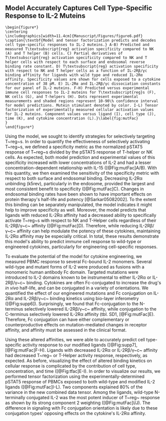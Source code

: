 ## Model Accurately Captures Cell Type-Specific Response to IL-2 Muteins

```{=latex}
\begin{figure*}
\centering
\includegraphics[width=11.4cm]{Manuscript/Figures/figure6.pdf}
\caption{\textbf{Model and tensor factorization predicts and decodes cell type-specific responses to IL-2 muteins.} A-B) Predicted and measured T\textsubscript{reg} activation specificity compared to NK (A) and T helper (B) cells. C) Partial derivatives of T\textsubscript{reg} activation specificity compared to NK and T helper cells with respect to each surface and endosomal reverse binding rate constant. D) T\textsubscript{reg} activation specificity with respect to NK and T helper cells as a function of IL-2Rβ/γc binding affinity for ligands with wild type and reduced IL-2Rα affinity. Specificity values are shown for cells exposed to a cytokine concentration of 38 pM. E) IL-2Rα and IL-2Rβ/γc dissociation constants for our panel of IL-2 muteins. F-H) Predicted versus experimental immune cell responses to IL-2 muteins for T\textsubscript{reg}s (F), NK cells (G), and T-helpers (H). Dots represent experimental measurements and shaded regions represent 10-90\% confidence interval for model predictions. Mutein stimulant denoted by color. I-L) Tensor factorization of experimentally measured cellular activation values for IL-2 muteins. Component values versus ligand (I), cell type (J), time (K), and cytokine concentration (L).}\label{fig:mutFac}
}
\end{figure*}
```

Using the model, we sought to identify strategies for selectively targeting T~reg~s. In order to quantify the effectiveness of selectively activating T~reg~s, we defined a specificity metric as the normalized pSTAT5 response of T~reg~s divided by the pSTAT5 response of T-helper or NK cells. As expected, both model prediction and experimental values of this specificity increased with lower concentrations of IL-2 and had a lesser concentration-dependent relationship with IL-15 ([@Fig:mutFac]A/B). With this quantity, we then examined the sensitivity of the specificity metric with respect to both surface and endosomal binding. Decreasing IL-2Rα unbinding (k5rev), particularly in the endosome, provided the largest and most consistent benefit to specificity ([@Fig:mutFac]C). Changes in endosomal binding rates have been shown to have important effects on protein therapy's half-life and potency [@Sarkar05082002]. To the extent this binding can be separately manipulated, the model indicates it might help to improve specificity as well. Moreover, the model predicts that ligands with reduced IL-2Rα affinity had a decreased ability to specifically activate T~reg~s with respect to NK and T-Helper cells regardless of their IL-2Rβ/γ~c~ affinity ([@Fig:mutFac]D). Therefore, while reducing IL-2Rβ/γ~c~ affinity can help modulate the potency of these cytokines, maintaining IL-2Rα affinity may be especially critical. In total, these results demonstrate this model's ability to predict immune cell response to wild-type or engineered cytokines, particularly for engineering cell-specific responses.

To evaluate the potential of the model for cytokine engineering, we measured PBMC response to several Fc-bound IL-2 monomers. Several wild-type and mutant forms of IL-2 were produced as fusions with a monomeric human antibody Fc domain. Targeted mutations were introduced to IL-2 domains known to be instrumental to either IL-2Rα or IL-2Rβ/γ~c~ binding. Cytokines are often Fc-conjugated to increase the drug's *in vivo* half-life, and can be conjugated in a variety of orientations. We quantified the effect of our engineered mutations and Fc conjugation on IL-2Rα and IL-2Rβ/γ~c~ binding kinetics using bio-layer inferometry ([@Fig:supp6]). Surprisingly, we found that Fc-conjugation to the N-terminus selectively lowered IL-2Rβ/γ~c~ affinity, while conjugation to the C-terminus selectively lowered IL-2Rα affinity (tbl. SD1, [@Fig:mutFac]E). Therefore, Fc conjugation can have either complementary or counterproductive effects on mutation-mediated changes in receptor affinity, and affinity must be assessed in the clinical format.

Using these altered affinities, we were able to accurately predict cell type-specific activity response to our modified ligands ([@Fig:supp7], [@Fig:mutFac]F-H). Ligands with decreased IL-2Rα or IL-2Rβ/γ~c~ affinity had decreased T~reg~ or T-Helper activity response, respectively, as expected. As before, visualizing the effect of altered binding kinetics on cellular response is complicated by the contribution of cell type, concentration, and time ([@Fig:tfac]E-I). In order to visualize our results, we performed tensor factorization using the experimentally-determined pSTAT5 response of PBMCs exposed to both wild-type and modified IL-2 ligands ([@Fig:mutFac]I-L). Two components explained 80% of the variance in the new combined data tensor. Among the ligands, wild-type N-terminally conjugated IL-2 was the most potent inducer of T~reg~ response as shown by its strong component 2 weighting ([@Fig:mutFac]I/J). The difference in signaling with Fc conjugation orientation is likely due to these conjugation types' opposing effects on the cytokine's IL-2Rα affinity.
